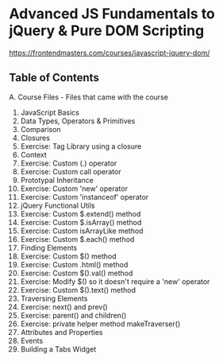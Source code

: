 # Advanced JS Fundamentals to jQuery & Pure DOM Scripting
https://frontendmasters.com/courses/javascript-jquery-dom/

## Table of Contents

A. Course Files - Files that came with the course

1. JavaScript Basics
2. Data Types, Operators & Primitives
3. Comparison
4. Closures
  1. Exercise: Tag Library using a closure
5. Context
  1. Exercise: Custom (.) operator
  2. Exercise: Custom call operator
6. Prototypal Inheritance
  1. Exercise: Custom 'new' operator
  2. Exercise: Custom 'instanceof' operator 
7. jQuery Functional Utils
  1. Exercise: Custom $.extend() method
  2. Exercise: Custom $.isArray() method
  3. Exercise: Custom isArrayLike method
  4. Exercise: Custom $.each() method
8. Finding Elements
  1. Exercise: Custom $() method
  2. Exercise: Custom .html() method
  3. Exercise: Custom $().val() method
  4. Exercise: Modify $() so it doesn't require a 'new' operator
  5. Exercise: Custom $().text() method
9. Traversing Elements
  1. Exercise: next() and prev()
  2. Exercise: parent() and children()
  3. Exercise: private helper method makeTraverser()
10. Attributes and Properties
11. Events
12. Building a Tabs Widget